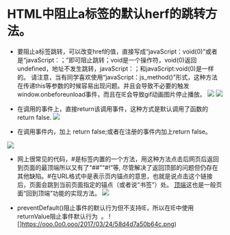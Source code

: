 # HTML中阻止a标签的默认herf的跳转方法。


* 要阻止a标签跳转，可以改变href的值，直接写成“javaScript：void(0)”或者是“javaScript：；”即可阻止跳转；void是一个操作符，void(0)返回undefined，地址不发生跳转，javaScript：；和javaScript:void(0)是一样的。
请注意，当有同学喜欢使用“javaScript：js_method()”形式，这种方法在传递this等参数的时候容易出现问题。并且会导致不必要的触发window.onbeforeunload事件，而且在IE会导致gif动画图片停止播放。
![](https://ooo.0o0.ooo/2017/03/24/58d4d6dd81c81.png)
![](https://ooo.0o0.ooo/2017/03/24/58d4d6dd67f71.png)

* 在调用的事件上，直接return该调用事件，这种方式是默认调用了函数的return false.
![](https://ooo.0o0.ooo/2017/03/24/58d4d6dd40294.png)

* 在调用事件内，加上 return false;或者在注册的事件内加上return false。

![](https://ooo.0o0.ooo/2017/03/24/58d4d6dd7f101.png)

* 网上很常见的代码，#是标签内置的一个方法，用这种方法点击后网页后返回到页面的最顶端所以又有了“##”“#!”等,
尽管解决了返回顶部的问题但仍存在其他缺陷。#在URL格式中是表示页内锚点的意思，也就是说点击这个链接后，页面会跳到当前页面指定的锚点（或者说“书签”）处。
<a href="#">顶端</a>这也是一般页面“回到顶端”功能的实现方法。
![](https://ooo.0o0.ooo/2017/03/24/58d4d6dd39e02.png)

* preventDefault()阻止事件的默认行为但不支持IE，所以在IE中使用returnValue阻止事件默认行为  。
![]https://ooo.0o0.ooo/2017/03/24/58d4d7a50b64c.png)




